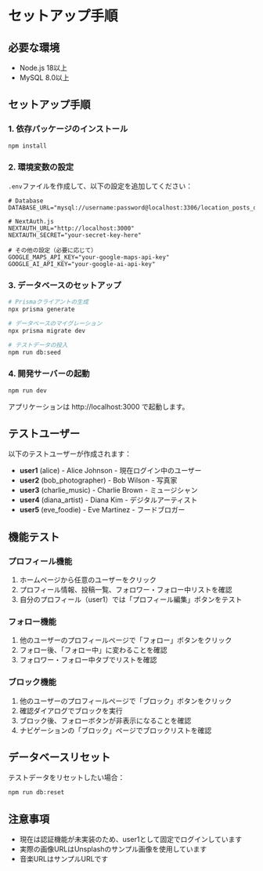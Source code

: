 # セットアップ手順

## 必要な環境
- Node.js 18以上
- MySQL 8.0以上

## セットアップ手順

### 1. 依存パッケージのインストール
```bash
npm install
```

### 2. 環境変数の設定
`.env`ファイルを作成して、以下の設定を追加してください：

```env
# Database
DATABASE_URL="mysql://username:password@localhost:3306/location_posts_db"

# NextAuth.js
NEXTAUTH_URL="http://localhost:3000"
NEXTAUTH_SECRET="your-secret-key-here"

# その他の設定（必要に応じて）
GOOGLE_MAPS_API_KEY="your-google-maps-api-key"
GOOGLE_AI_API_KEY="your-google-ai-api-key"
```

### 3. データベースのセットアップ
```bash
# Prismaクライアントの生成
npx prisma generate

# データベースのマイグレーション
npx prisma migrate dev

# テストデータの投入
npm run db:seed
```

### 4. 開発サーバーの起動
```bash
npm run dev
```

アプリケーションは http://localhost:3000 で起動します。

## テストユーザー

以下のテストユーザーが作成されます：

- **user1** (alice) - Alice Johnson - 現在ログイン中のユーザー
- **user2** (bob_photographer) - Bob Wilson - 写真家
- **user3** (charlie_music) - Charlie Brown - ミュージシャン
- **user4** (diana_artist) - Diana Kim - デジタルアーティスト  
- **user5** (eve_foodie) - Eve Martinez - フードブロガー

## 機能テスト

### プロフィール機能
1. ホームページから任意のユーザーをクリック
2. プロフィール情報、投稿一覧、フォロワー・フォロー中リストを確認
3. 自分のプロフィール（user1）では「プロフィール編集」ボタンをテスト

### フォロー機能
1. 他のユーザーのプロフィールページで「フォロー」ボタンをクリック
2. フォロー後、「フォロー中」に変わることを確認
3. フォロワー・フォロー中タブでリストを確認

### ブロック機能
1. 他のユーザーのプロフィールページで「ブロック」ボタンをクリック
2. 確認ダイアログでブロックを実行
3. ブロック後、フォローボタンが非表示になることを確認
4. ナビゲーションの「ブロック」ページでブロックリストを確認

## データベースリセット

テストデータをリセットしたい場合：
```bash
npm run db:reset
```

## 注意事項

- 現在は認証機能が未実装のため、user1として固定でログインしています
- 実際の画像URLはUnsplashのサンプル画像を使用しています
- 音楽URLはサンプルURLです